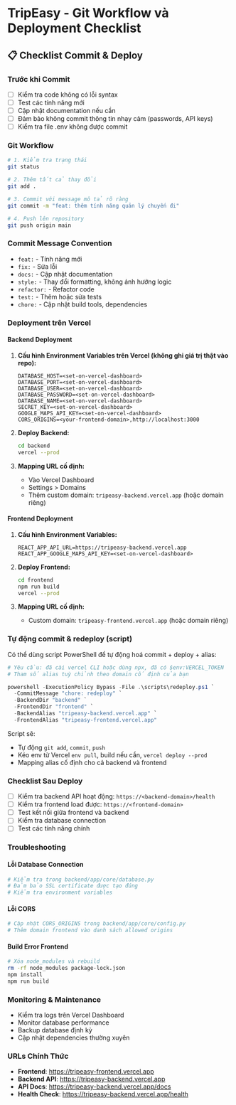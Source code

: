# TripEasy - Git Workflow và Deployment Checklist

## 📋 Checklist Commit & Deploy

### Trước khi Commit
- [ ] Kiểm tra code không có lỗi syntax
- [ ] Test các tính năng mới
- [ ] Cập nhật documentation nếu cần
- [ ] Đảm bảo không commit thông tin nhạy cảm (passwords, API keys)
- [ ] Kiểm tra file .env không được commit

### Git Workflow
```bash
# 1. Kiểm tra trạng thái
git status

# 2. Thêm tất cả thay đổi
git add .

# 3. Commit với message mô tả rõ ràng
git commit -m "feat: thêm tính năng quản lý chuyến đi"

# 4. Push lên repository
git push origin main
```

### Commit Message Convention
- `feat:` - Tính năng mới
- `fix:` - Sửa lỗi
- `docs:` - Cập nhật documentation
- `style:` - Thay đổi formatting, không ảnh hưởng logic
- `refactor:` - Refactor code
- `test:` - Thêm hoặc sửa tests
- `chore:` - Cập nhật build tools, dependencies

### Deployment trên Vercel

#### Backend Deployment
1. **Cấu hình Environment Variables trên Vercel (không ghi giá trị thật vào repo):**
   ```
   DATABASE_HOST=<set-on-vercel-dashboard>
   DATABASE_PORT=<set-on-vercel-dashboard>
   DATABASE_USER=<set-on-vercel-dashboard>
   DATABASE_PASSWORD=<set-on-vercel-dashboard>
   DATABASE_NAME=<set-on-vercel-dashboard>
   SECRET_KEY=<set-on-vercel-dashboard>
   GOOGLE_MAPS_API_KEY=<set-on-vercel-dashboard>
   CORS_ORIGINS=<your-frontend-domain>,http://localhost:3000
   ```

2. **Deploy Backend:**
   ```bash
   cd backend
   vercel --prod
   ```

3. **Mapping URL cố định:**
   - Vào Vercel Dashboard
   - Settings > Domains
   - Thêm custom domain: `tripeasy-backend.vercel.app` (hoặc domain riêng)

#### Frontend Deployment
1. **Cấu hình Environment Variables:**
   ```
   REACT_APP_API_URL=https://tripeasy-backend.vercel.app
   REACT_APP_GOOGLE_MAPS_API_KEY=<set-on-vercel-dashboard>
   ```

2. **Deploy Frontend:**
   ```bash
   cd frontend
   npm run build
   vercel --prod
   ```

3. **Mapping URL cố định:**
   - Custom domain: `tripeasy-frontend.vercel.app` (hoặc domain riêng)

### Tự động commit & redeploy (script)

Có thể dùng script PowerShell để tự động hoá commit + deploy + alias:

```powershell
# Yêu cầu: đã cài vercel CLI hoặc dùng npx, đã có $env:VERCEL_TOKEN
# Tham số alias tuỳ chỉnh theo domain cố định của bạn

powershell -ExecutionPolicy Bypass -File .\scripts\redeploy.ps1 `
  -CommitMessage "chore: redeploy" `
  -BackendDir "backend" `
  -FrontendDir "frontend" `
  -BackendAlias "tripeasy-backend.vercel.app" `
  -FrontendAlias "tripeasy-frontend.vercel.app"
```

Script sẽ:
- Tự động `git add`, `commit`, `push`
- Kéo env từ Vercel `env pull`, build nếu cần, `vercel deploy --prod`
- Mapping alias cố định cho cả backend và frontend

### Checklist Sau Deploy
- [ ] Kiểm tra backend API hoạt động: `https://<backend-domain>/health`
- [ ] Kiểm tra frontend load được: `https://<frontend-domain>`
- [ ] Test kết nối giữa frontend và backend
- [ ] Kiểm tra database connection
- [ ] Test các tính năng chính

### Troubleshooting

#### Lỗi Database Connection
```python
# Kiểm tra trong backend/app/core/database.py
# Đảm bảo SSL certificate được tạo đúng
# Kiểm tra environment variables
```

#### Lỗi CORS
```python
# Cập nhật CORS_ORIGINS trong backend/app/core/config.py
# Thêm domain frontend vào danh sách allowed origins
```

#### Build Error Frontend
```bash
# Xóa node_modules và rebuild
rm -rf node_modules package-lock.json
npm install
npm run build
```

### Monitoring & Maintenance
- Kiểm tra logs trên Vercel Dashboard
- Monitor database performance
- Backup database định kỳ
- Cập nhật dependencies thường xuyên

### URLs Chính Thức
- **Frontend**: https://tripeasy-frontend.vercel.app
- **Backend API**: https://tripeasy-backend.vercel.app
- **API Docs**: https://tripeasy-backend.vercel.app/docs
- **Health Check**: https://tripeasy-backend.vercel.app/health
